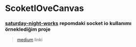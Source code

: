 # ScoketIOveCanvas


### [saturday-night-works](https://github.com/bariscanyilmaz/saturday-night-works) repomdaki socket io kullanımı örneklediğim proje 

>[medium](https://medium.com) linki 
